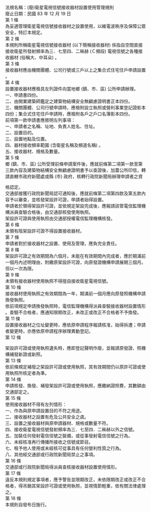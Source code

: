 法規名稱：(廢)衛星電視信號接收器材設置使用管理規則  
廢止日期：民國 83 年 12 月 19 日  
第 1 條  
為妥適管理衛星電視信號接收器材之設置使用，以維電波秩序及保障公眾  
安全，特訂本規定。  
第 2 條  
本規則所稱衛星電視信號接收器材 (以下簡稱接收器材) 係指自空間直接  
接收衛星所發射頻率為三．七至四、二秭赫 (Ｃ頻段) 電視信號之各種接  
收器材 (俗稱大、中耳朵) 。  
第 3 條  
接收器材應由機關團體、公司行號或三戶以上之集合式住宅住戶申請設置  
。  
第 4 條  
設置接收器材應檢具左列證件向當地鄉 (鎮、市、區) 公所申請辦理。  
一、申請書四份。  
二、由開業建築師鑑定之建築物結構安全無顧慮證明書正本四份。  
三、機關團體、公司行號申請時，應檢附設立執照或營利事業登記證影本  
四份；集合式住宅住戶申請時，應檢附各戶之戶口名簿影本四份。  
前項第一款申請書應敘明左列事項：  
一、申請者之名稱、址地、負責人姓名、住址。  
二、設置目的。  
三、設置地點及位置。  
四、器材接收頻率範圍 (含衛星名稱及頻道名稱) 。  
五、接收器材、規格及數量。  
第 5 條  
鄉 (鎮、市、區) 公所受理前條申請案件後，應就前條第二項第一款至第  
三款內容及建築物結構安全無顧慮證明書予以查證後，加蓋公所印信，轉  
請直轄市政府新聞處或縣 (市) 政府，核轉行政院新聞局辦理申請者之資  


格認定。  
交通部接獲行政院新聞局認可通知後，應就前條第二項第四款及第五款內  
容予以審查，並核發架設許可證，申請者始得設置。  
申請者於領得架設許可證，並依規定架設完成後，應報請該管電信監理機  
構派員查驗合格後，由交通部核發使用執照。  
架設許可證與使用執照由交通部授權電信監理機構核發。  
第 6 條  
未領有陰架設許可證不得設置接收器材。  
第 7 條  
申請者對於接收器材之設置、使用及管理，應負完全責任。  
第 8 條  
架設許可證之有效期間為六個月，未能在有效期間內完成者，應於期滿前  
一個月內述明理由，附繳原架設許可證，向原發證機構申請展期三個月。  
但以一次為限。  
第 9 條  
未領有接收器材使用執照不得擅自接收衛星電視信號。  
第 10 條  
接收器材使用執照之有效期間為一年，期滿前一個月應向原發照機構申請  
換發執照。  
依前項規定申請換發執照時，電信監理機構得派員查驗接收器材設置情形  
。查驗不合格者，應通知限期改正，未改正或改正不合格者不予換發。  
第 11 條  
設置接收器材之位址變更時，應依原申請程序報請核准，始得拆遷；申請  
者變更時，亦應依原申請程序辦理異動登記。  
第 12 條  


架設許可證或使用執照遺失時，應即登記聲明作廢，並報請原發證、照機  
構補發新證或新照。  
第 13 條  
依前條規定補發之架設許可證或使用執照，其有效期間仍以原許可證或使  
用執照所核定者為準。  
第 14 條  
申請核發、換發、補發架設許可證或使用執照，應繳納證照費，其數額由  
交通部定之。  
第 15 條  
使用接收器材不得有左列情形：  
一、作為與原申請設置目的不符之用途。  
二、接收器材之設置有危及公共安全之虞。  
三、設置之接收器材與原申請器材、規格或數量不符。  
四、接收衛星電視信號發射頻率為三．七至四．二秭赫以外之信號。  
五、加裝任何發射電信信號之裝備，或從事發射電信信號之行為。  
六、未經核准再行傳播所接收之信號或節目。  
七、租予他人使用或未經核可從事具有任何營利性質之行為。  
八、其他經交通部或行政院新聞局禁止之事項。  
第 16 條  
交通部或行政院新聞局得派員查核接收器材設置使用情形。  
第 17 條  
違反本規則規定事項者，應予警告並限期改正，未依限期改正或改正不合  
格者，得吊銷其架設許可證或使用執照，並視情節輕重，依有關法律處理  
之。  
第 18 條  
本規則自發布日施行。  


